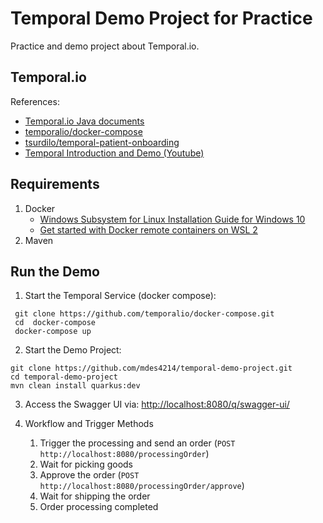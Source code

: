 # Temporal Demo Project for Practice

Practice and demo project about Temporal.io.

## Temporal.io

References:
* [Temporal.io Java documents](https://docs.temporal.io/docs/java)
* [temporalio/docker-compose](https://github.com/temporalio/docker-compose)
* [tsurdilo/temporal-patient-onboarding](https://github.com/tsurdilo/temporal-patient-onboarding)
* [Temporal Introduction and Demo (Youtube)](https://youtu.be/23rX78xqYUg)

## Requirements

1. Docker  
    * [Windows Subsystem for Linux Installation Guide for Windows 10](https://docs.microsoft.com/zh-tw/windows/wsl/install-win10)
    * [Get started with Docker remote containers on WSL 2](https://docs.microsoft.com/zh-tw/windows/wsl/tutorials/wsl-containers)
3. Maven

## Run the Demo

1. Start the Temporal Service (docker compose):

```shell script
 git clone https://github.com/temporalio/docker-compose.git
 cd  docker-compose
 docker-compose up
```

2. Start the Demo Project:

```shell script
git clone https://github.com/mdes4214/temporal-demo-project.git
cd temporal-demo-project
mvn clean install quarkus:dev
```

3. Access the Swagger UI via: [http://localhost:8080/q/swagger-ui/](http://localhost:8080/q/swagger-ui/)

4. Workflow and Trigger Methods  
    1. Trigger the processing and send an order (`POST` `http://localhost:8080/processingOrder`)
    2. Wait for picking goods
    3. Approve the order (`POST` `http://localhost:8080/processingOrder/approve`)
    4. Wait for shipping the order
    5. Order processing completed
